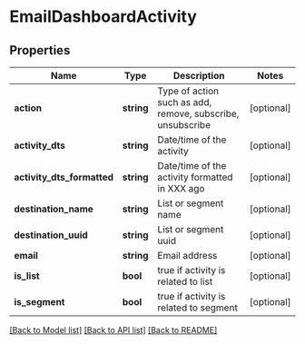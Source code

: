 # EmailDashboardActivity

## Properties
Name | Type | Description | Notes
------------ | ------------- | ------------- | -------------
**action** | **string** | Type of action such as add, remove, subscribe, unsubscribe | [optional] 
**activity_dts** | **string** | Date/time of the activity | [optional] 
**activity_dts_formatted** | **string** | Date/time of the activity formatted in XXX ago | [optional] 
**destination_name** | **string** | List or segment name | [optional] 
**destination_uuid** | **string** | List or segment uuid | [optional] 
**email** | **string** | Email address | [optional] 
**is_list** | **bool** | true if activity is related to list | [optional] 
**is_segment** | **bool** | true if activity is related to segment | [optional] 

[[Back to Model list]](../README.md#documentation-for-models) [[Back to API list]](../README.md#documentation-for-api-endpoints) [[Back to README]](../README.md)



